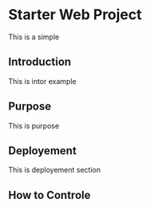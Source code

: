 # Starter Web Project

This is a simple

## Introduction

This is intor example

## Purpose

This is purpose

## Deployement

This is deployement section

## How to Controle